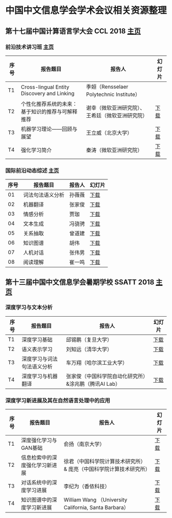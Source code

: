 # 中国中文信息学会学术会议相关资源整理

## 第十七届中国计算语言学大会 CCL 2018 [主页](http://www.cips-cl.org/static/CCL2018/index.html)

### 前沿技术讲习班 [主页](http://www.cips-cl.org/static/CCL2018/tutorials.html)
序号 | 报告题目 | 报告人 | 幻灯片
------------ | ------------- | ------------ | ------------
T1 | Cross-lingual Entity Discovery and Linking | 季姮（Rensselaer Polytechnic Institute） | 
T2 | 个性化推荐系统的未来：基于知识的推荐与可解释推荐 | 谢幸（微软亚洲研究院）、王希廷（微软亚洲研究院） | [下载](http://www.cips-cl.org/static/CCL2018/downloads/tutorialsPPT/T2.pdf)
T3 | 机器学习理论——回顾与展望 | 王立威（北京大学） | [下载](http://www.cips-cl.org/static/CCL2018/downloads/tutorialsPPT/T3.pdf)
T4 | 强化学习简介 | 秦涛（微软亚洲研究院） | [下载](http://www.cips-cl.org/static/CCL2018/downloads/tutorialsPPT/T4.pdf)

### 国际前沿动态综述 [主页](http://www.cips-cl.org/static/CCL2018/frontier.html)
序号 | 报告题目 | 报告人 | 幻灯片
------------ | ------------- | ------------ | ------------
01 | 词法句法语义分析 | 孙薇薇 | [下载](http://www.cips-cl.org/static/CCL2018/downloads/ppt/01.pptx)
02 | 机器翻译 | 张家俊 | [下载](http://www.cips-cl.org/static/CCL2018/downloads/ppt/02.pptx)
03 | 情感分析 | 贾珈 | [下载](http://www.cips-cl.org/static/CCL2018/downloads/ppt/03.pdf)
04 | 文本生成 | 冯骁骋 | [下载](http://www.cips-cl.org/static/CCL2018/downloads/ppt/04.pdf)
05 | 关系抽取 | 曾道建 | [下载](http://www.cips-cl.org/static/CCL2018/downloads/ppt/05.pdf)
06 | 知识图谱 | 胡伟 | [下载](http://www.cips-cl.org/static/CCL2018/downloads/ppt/06.pdf)
07 | 人机对话 | 张伟男 | [下载](http://www.cips-cl.org/static/CCL2018/downloads/ppt/07.pdf)
08 | 阅读理解 | 崔一鸣 | [下载](http://www.cips-cl.org/static/CCL2018/downloads/ppt/08.pdf)

## 第十三届中国中文信息学会暑期学校 SSATT 2018 [主页](http://www.cipsc.org.cn/ssatt2018)
### 深度学习与文本分析
序号 | 报告题目 | 报告人 | 幻灯片
------------ | ------------- | ------------ | ------------
T1 | 深度学习基础 | 邱锡鹏（复旦大学） | [下载](http://cips-upload.bj.bcebos.com/ssatt2018%2FATT8_1_神经网络与深度学习.pdf)
T2 | 语义表示学习 | 刘知远（清华大学） | [下载](http://cips-upload.bj.bcebos.com/ssatt2018%2FATT8_2_语义表示学习.pdf)
T3 | 深度学习与词法句法语义分析 | 车万翔（哈尔滨工业大学） | [下载](http://cips-upload.bj.bcebos.com/ssatt2018%2FATT8_3_深度学习与词法、句法、语义分析.pdf)
T4 | 深度学习与机器翻译 | 张家俊（中国科学院自动化研究所）&涂兆鹏（腾讯AI Lab）| [下载](http://cips-upload.bj.bcebos.com/ssatt2018%2FATT8_4_深度学习与机器翻译.zip)

### 深度学习新进展及其在自然语言处理中的应用
序号 | 报告题目 | 报告人 | 幻灯片
------------ | ------------- | ------------ | ------------
T1 | 深度强化学习与GAN基础 | 俞扬（南京大学） | [下载](http://cips-upload.bj.bcebos.com/ssatt2018%2FATT9_1_深度强化学习与GAN基础.pdf)
T2 | 信息检索中的深度强化学习新进展 | 徐君（中国科学院计算技术研究所） & 庞亮（中国科学院计算技术研究所） | [下载](http://cips-upload.bj.bcebos.com/ssatt2018%2FATT9_2_信息检索中的深度强化学习新进展.pdf)
T3 | 对话系统中的深度学习进展 | 李纪为（香侬科技） | [下载](http://cips-upload.bj.bcebos.com/ssatt2018%2FATT9_3_对话系统中的深度学习进展.pdf)
T4 | 知识图谱中的深度学习新进展 | William Wang （University California, Santa Barbara） | [下载](http://cips-upload.bj.bcebos.com/ssatt2018%2FATT9_4_Recent%20Advances%20in%20Knowledge%20Graph%20Construction%20and%20Reasoning.zip)
